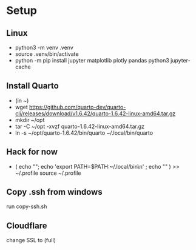 # Setup

## Linux

- python3 -m venv .venv
- source .venv/bin/activate
- python -m pip install jupyter matplotlib plotly pandas python3 jupyter-cache

## Install Quarto

- (in ~)
- wget https://github.com/quarto-dev/quarto-cli/releases/download/v1.6.42/quarto-1.6.42-linux-amd64.tar.gz
- mkdir ~/opt
- tar -C ~/opt -xvzf quarto-1.6.42-linux-amd64.tar.gz
- ln -s ~/opt/quarto-1.6.42/bin/quarto ~/.local/bin/quarto

## Hack for now

- ( echo ""; echo 'export PATH=$PATH:~/.local/bin\n' ; echo "" ) >> ~/.profile
  source ~/.profile

## Copy .ssh from windows

run copy-ssh.sh

## Cloudflare

change SSL to (full)
